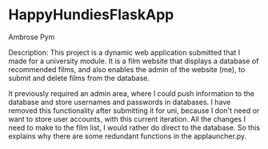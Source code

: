 # HappyHundiesFlaskApp

Ambrose Pym

Description: This project is a dynamic web application submitted that I made for a university module. It is a film website that displays a database of recommended films, and also enables the admin of the website (me), to submit and delete films from the database.

It previously required an admin area, where I could push information to the database and store usernames and passwords in databases. I have removed this functionality after submitting it for uni, because I don't need or want to store user accounts, with this current iteration. All the changes I need to make to the film list, I would rather do direct to the database. So this explains why there are some redundant functions in the applauncher.py.